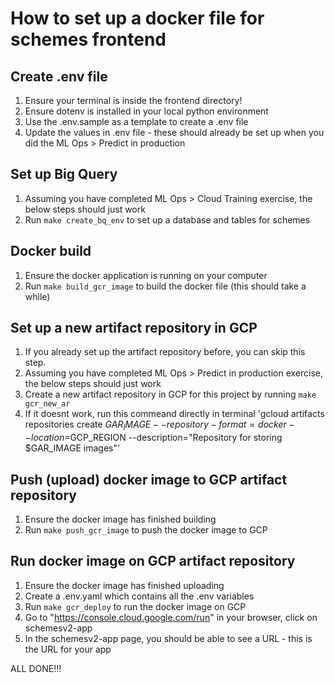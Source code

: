 # How to set up a docker file for schemes frontend

## Create .env file
1. Ensure your terminal is inside the frontend directory!
1. Ensure dotenv is installed in your local python environment
2. Use the .env.sample as a template to create a .env file
3. Update the values in .env file - these should already be set up when you did the ML Ops > Predict in production

## Set up Big Query
1. Assuming you have completed ML Ops > Cloud Training exercise, the below steps should just work
2. Run `make create_bq_env` to set up a database and tables for schemes

## Docker build
1. Ensure the docker application is running on your computer
2. Run `make build_gcr_image` to build the docker file (this should take a while)

## Set up a new artifact repository in GCP
1. If you already set up the artifact repository before, you can skip this step.
2. Assuming you have completed ML Ops > Predict in production exercise, the below steps should just work
3. Create a new artifact repository in GCP for this project by running `make gcr_new_ar`
4. If it doesnt work, run this commeand directly in terminal
   'gcloud artifacts repositories create $GAR_IMAGE --repository-format=docker --location=$GCP_REGION --description="Repository for storing $GAR_IMAGE images"'

## Push (upload) docker image to GCP artifact repository
1. Ensure the docker image has finished building
2. Run `make push_gcr_image` to push the docker image to GCP

## Run docker image on GCP artifact repository
1. Ensure the docker image has finished uploading
2. Create a .env.yaml which contains all the .env variables
2. Run `make gcr_deploy` to run the docker image on GCP
3. Go to "https://console.cloud.google.com/run" in your browser, click on schemesv2-app
4. In the schemesv2-app page, you should be able to see a URL - this is the URL for your app

ALL DONE!!!
